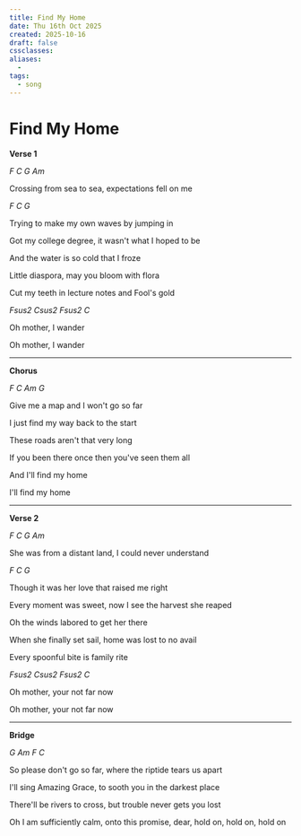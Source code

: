 ```yaml
---
title: Find My Home
date: Thu 16th Oct 2025
created: 2025-10-16
draft: false
cssclasses:
aliases: 
  - 
tags: 
  - song
---
```

# Find My Home
**Verse 1**

*F C G Am*

Crossing from sea to sea, expectations fell on me

*F C G*

Trying to make my own waves by jumping in

Got my college degree, it wasn't what I hoped to be

And the water is so cold that I froze

Little diaspora, may you bloom with flora

Cut my teeth in lecture notes and Fool's gold

*Fsus2 Csus2 Fsus2 C*

Oh mother, I wander 

Oh mother, I wander 

---
**Chorus**

*F C Am G*

Give me a map and I won't go so far

I just find my way back to the start 

These roads aren't that very long

If you been there once then you've seen them all

And I'll find my home

I'll find my home

---
**Verse 2**

*F C G Am*

She was from a distant land, I could never understand

*F C G*

Though it was her love that raised me right

Every moment was sweet, now I see the harvest she reaped

Oh the winds labored to get her there

When she finally set sail, home was lost to no avail 

Every spoonful bite is family rite

*Fsus2 Csus2 Fsus2 C*

Oh mother, your not far now

Oh mother, your not far now

---
**Bridge**

*G Am F C*

So please don't go so far, where the riptide tears us apart

I'll sing Amazing Grace, to sooth you in the darkest place

There'll be rivers to cross, but trouble never gets you lost

Oh I am sufficiently calm, onto this promise, dear, hold on, hold on, hold on

